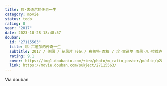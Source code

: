 ```yaml
---
title: 珍·古道尔的传奇一生
category: movie
status: todo
rating: 0
year: "2017"
date: 2023-10-28 18:48:57
douban:
  id: "27115563"
  title: 珍·古道尔的传奇一生
  subtitle: 2017 / 美国 / 纪录片 传记 / 布莱特·摩根 / 珍·古道尔 雨果·凡·拉维克
  rating: 9.1
  cover: https://img1.doubanio.com/view/photo/m_ratio_poster/public/p2899178200.jpg
  link: https://movie.douban.com/subject/27115563/
---
```


Via douban 